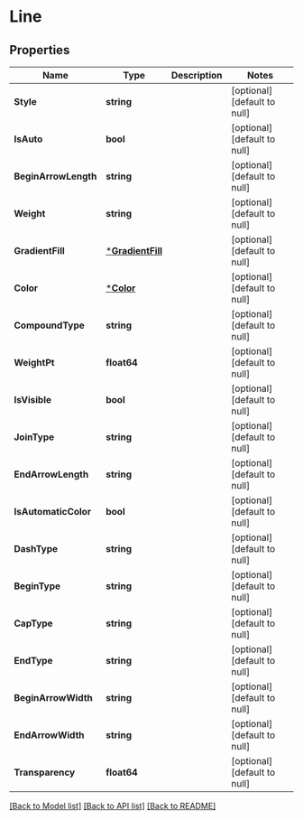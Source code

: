 # Line

## Properties
Name | Type | Description | Notes
------------ | ------------- | ------------- | -------------
**Style** | **string** |  | [optional] [default to null]
**IsAuto** | **bool** |  | [optional] [default to null]
**BeginArrowLength** | **string** |  | [optional] [default to null]
**Weight** | **string** |  | [optional] [default to null]
**GradientFill** | [***GradientFill**](GradientFill.md) |  | [optional] [default to null]
**Color** | [***Color**](Color.md) |  | [optional] [default to null]
**CompoundType** | **string** |  | [optional] [default to null]
**WeightPt** | **float64** |  | [optional] [default to null]
**IsVisible** | **bool** |  | [optional] [default to null]
**JoinType** | **string** |  | [optional] [default to null]
**EndArrowLength** | **string** |  | [optional] [default to null]
**IsAutomaticColor** | **bool** |  | [optional] [default to null]
**DashType** | **string** |  | [optional] [default to null]
**BeginType** | **string** |  | [optional] [default to null]
**CapType** | **string** |  | [optional] [default to null]
**EndType** | **string** |  | [optional] [default to null]
**BeginArrowWidth** | **string** |  | [optional] [default to null]
**EndArrowWidth** | **string** |  | [optional] [default to null]
**Transparency** | **float64** |  | [optional] [default to null]

[[Back to Model list]](../README.md#documentation-for-models) [[Back to API list]](../README.md#documentation-for-api-endpoints) [[Back to README]](../README.md)


